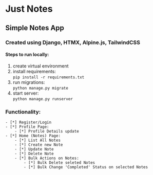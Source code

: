 # Just Notes

## Simple Notes App

### Created using Django, HTMX, Alpine.js, TailwindCSS

#### Steps to run locally:
1. create virtual environment
2. install requirements:  
    ```pip install -r requirements.txt```
3. run migrations:  
    ```python manage.py migrate```
4. start server:  
    ```python manage.py runserver```

### Functionality:

    - [*] Register/Login
    - [*] Profile Page:
        - [*] Profile Details update
    - [*] Home (Notes) Page:
        - [*] List All Notes
        - [*] Create new Note
        - [*] Update Note
        - [*] Delete Note
        - [*] Bulk Actions on Notes:
            - [*] Bulk Delete seleted Notes
            - [*] Bulk Change 'Completed' Status on selected Notes